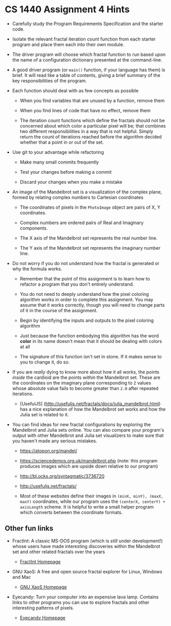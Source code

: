 # CS 1440 Assignment 4 Hints

*   Carefully study the Program Requirements Specification and the starter code.

*   Isolate the relevant fractal iteration count function from each starter
    program and place them each into their own module.


*   The driver program will choose which fractal function to run based upon the
    name of a configuration dictionary presented at the command-line.


*   A good driver program (or `main()` function, if your language has them) is
    brief. It will read like a table of contents, giving a brief summary of the
    key responsibilities of the program.


* Each function should deal with as few concepts as possible

    * When you find variables that are unused by a function, remove them

    * When you find lines of code that have no effect, remove them

    * The iteration count functions which define the fractals should not be
      concerned about which color a particular pixel will be; that combines two
      different responsibilities in a way that is not helpful. Simply return
      the count of iterations reached before the algorithm decided whether that
      a point in or out of the set.


* Use git to your advantage while refactoring

    * Make many small commits frequently

    * Test your changes before making a commit

    * Discard your changes when you make a mistake


* An image of the Mandelbrot set is a visualization of the complex plane, formed
  by relating complex numbers to Cartesian coordinates

    * The coordinates of pixels in the `PhotoImage` object are pairs of X, Y coordinates.

    * Complex numbers are ordered pairs of Real and Imaginary components.

    * The X axis of the Mandelbrot set represents the real number line.

    * The Y axis of the Mandelbrot set represents the imaginary number line.


* Do not worry if you do not understand how the fractal is generated or why the
  formula works.
  
    * Remember that the point of this assignment is to learn how to refactor a
      program that you don't entirely understand.

    * You do not need to deeply understand how the pixel coloring algorithm
      works in order to complete this assignment.  You may assume that it works
      correctly, though you will need to change parts of it in the course of
      the assignment.
      
    * Begin by identifying the inputs and outputs to the pixel coloring algorithm

    * Just because the function embodying this algorithm has the word **color**
      in its name doesn't mean that it should be dealing with colors at all

    * The signature of this function isn't set in stone.  If it makes sense to
      you to change it, do so.


* If you are *really* dying to know more about how it all works, the points
  *inside* the cardioid are the points *within* the Mandelbrot set.  These are
  the coordinates on the imaginary plane corresponding to `Z` values whose
  absolute value fails to become greater than `2.0` after repeated iterations.

    * [UsefulJS] (http://usefuljs.net/fractals/docs/julia_mandelbrot.html) has
      a nice explanation of how the Mandelbrot set works and how the Julia set
      is related to it.


* You can find ideas for new fractal configurations by exploring the Mandelbrot
  and Julia sets online.  You can also compare your program's output with other
  Mandelbrot and Julia set visualizers to make sure that you haven't made any
  serious mistakes.

    * https://atopon.org/mandel/

    * https://sciencedemos.org.uk/mandelbrot.php (note: this program produces
      images which are upside down relative to our program)

    * http://bl.ocks.org/syntagmatic/3736720

    * http://usefuljs.net/fractals/

    * Most of these websites define their images in `(minX, minY), (maxX,
      maxY)` coordinates, while our program uses the `(centerX, centerY) +
      axisLength` scheme.  It is helpful to write a small helper program which
      converts between the coordinate formats.
  

## Other fun links

* FractInt: A classic MS-DOS program (which is *still* under development!)
  whose users have made interesting discoveries within the Mandelbrot set and
  other related fractals over the years
    * [FractInt Homepage](https://www.fractint.org/)

* GNU XaoS: A free and open source fractal explorer for Linux, Windows and Mac
    * [GNU XaoS Homepage](http://matek.hu/xaos/doku.php)

* Eyecandy: Turn your computer into an expensive lava lamp.  Contains links to
  other programs you can use to explore fractals and other interesting
  patterns of pixels.
    * [Eyecandy Homepage](http://eyecandyarchive.com/)
